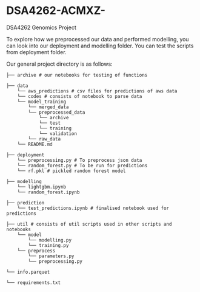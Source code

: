 # DSA4262-ACMXZ-
DSA4262 Genomics Project

To explore how we preprocessed our data and performed modelling, you can look into our deployment and modelling folder.
You can test the scripts from deployment folder.

Our general project directory is as follows:

```
├── archive # our notebooks for testing of functions

├── data
    └── aws_predictions # csv files for predictions of aws data
    └── codes # consists of notebook to parse data
    └── model_training
        └── merged_data
        └── preprocessed_data
            └── archive
            └── test
            └── training
            └── validation
        └── raw_data 
    └── README.md

├── deployment
    └── preprocessing.py # To preprocess json data
    └── random_forest.py # To be run for predictions
    └── rf.pkl # pickled random forest model 

├── modelling
    └── lightgbm.ipynb
    └── random_forest.ipynb

├── prediction
    └── test_predictions.ipynb # finalised notebook used for predictions

├── util # consists of util scripts used in other scripts and notebooks
    └── model
        └── modelling.py
        └── training.py
    └── preprocess
        └── parameters.py
        └── preprocessing.py

└── info.parquet

└── requirements.txt

```
